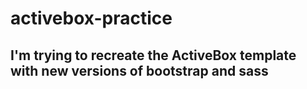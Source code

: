 # activebox-practice
## I'm trying to recreate the ActiveBox template with new versions of bootstrap and sass
